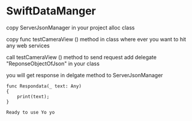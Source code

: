 # SwiftDataManger

copy ServerJsonManager  in your project  alloc class


copy func testCameraView () method in class where ever you want to hit any web services
        
   call testCameraView () method to send request
   add delegate  "ReponseObjectOfJson" in your class

   you will get response in  delgate method to ServerJsonManager
    
    func Respondata(_ text: Any)
    {
        print(text);
    }
    
    Ready to use Yo yo 
